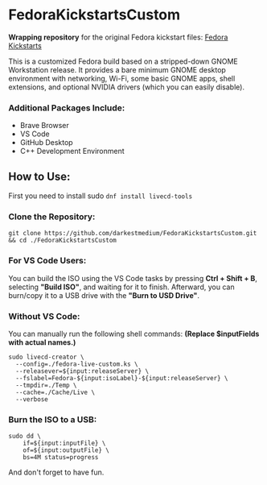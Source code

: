 # FedoraKickstartsCustom

**Wrapping repository** for the original Fedora kickstart files: [Fedora Kickstarts](https://pagure.io/fedora-kickstarts)

This is a customized Fedora build based on a stripped-down GNOME Workstation release. It provides a bare minimum GNOME desktop environment with networking, Wi-Fi, some basic GNOME apps, shell extensions, and optional NVIDIA drivers (which you can easily disable).

### Additional Packages Include:
- Brave Browser
- VS Code
- GitHub Desktop
- C++ Development Environment

## How to Use:
First you need to install sudo `dnf install livecd-tools`

### Clone the Repository:
```
git clone https://github.com/darkestmedium/FedoraKickstartsCustom.git && cd ./FedoraKickstartsCustom
```


### For VS Code Users:
You can build the ISO using the VS Code tasks by pressing **Ctrl + Shift + B**, selecting **"Build ISO"**, and waiting for it to finish. Afterward, you can burn/copy it to a USB drive with the **"Burn to USD Drive"**.

### Without VS Code:
You can manually run the following shell commands: **(Replace $inputFields with actual names.)**
```
sudo livecd-creator \
  --config=./fedora-live-custom.ks \
  --releasever=${input:releaseServer} \
  --fslabel=Fedora-${input:isoLabel}-${input:releaseServer} \
  --tmpdir=./Temp \
  --cache=./Cache/Live \
  --verbose
```

### Burn the ISO to a USB:
```
sudo dd \
	if=${input:inputFile} \
	of=${input:outputFile} \
	bs=4M status=progress
```

And don't forget to have fun.